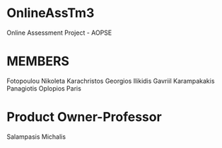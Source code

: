# OnlineAssTm3
Online Assessment Project - AOPSE

# MEMBERS
Fotopoulou Nikoleta
Karachristos Georgios
Ilikidis Gavriil
Karampakakis Panagiotis
Oplopios Paris

# Product Owner-Professor
Salampasis Michalis
